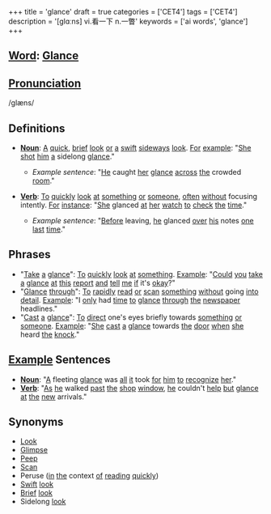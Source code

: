 +++
title = 'glance'
draft = true
categories = ['CET4']
tags = ['CET4']
description = '[glɑːns] vi.看一下 n.一瞥'
keywords = ['ai words', 'glance']
+++

## [Word](/en/post/word/): [Glance](/en/post/glance/)

## [Pronunciation](/en/post/pronunciation/)
/ɡlæns/

## Definitions
- **[Noun](/en/post/noun/)**: [A](/en/post/a/) [quick](/en/post/quick/), [brief](/en/post/brief/) [look](/en/post/look/) [or](/en/post/or/) [a](/en/post/a/) [swift](/en/post/swift/) [sideways](/en/post/sideways/) [look](/en/post/look/). [For](/en/post/for/) [example](/en/post/example/): "[She](/en/post/she/) [shot](/en/post/shot/) [him](/en/post/him/) [a](/en/post/a/) sidelong [glance](/en/post/glance/)."
  - _Example sentence_: "[He](/en/post/he/) caught [her](/en/post/her/) [glance](/en/post/glance/) [across](/en/post/across/) [the](/en/post/the/) crowded [room](/en/post/room/)."
  
- **[Verb](/en/post/verb/)**: [To](/en/post/to/) [quickly](/en/post/quickly/) [look](/en/post/look/) [at](/en/post/at/) [something](/en/post/something/) [or](/en/post/or/) [someone](/en/post/someone/), [often](/en/post/often/) [without](/en/post/without/) focusing intently. [For](/en/post/for/) [instance](/en/post/instance/): "[She](/en/post/she/) glanced [at](/en/post/at/) [her](/en/post/her/) [watch](/en/post/watch/) [to](/en/post/to/) [check](/en/post/check/) [the](/en/post/the/) [time](/en/post/time/)."
  - _Example sentence_: "[Before](/en/post/before/) leaving, [he](/en/post/he/) glanced [over](/en/post/over/) [his](/en/post/his/) notes [one](/en/post/one/) [last](/en/post/last/) [time](/en/post/time/)."

## Phrases
- "[Take](/en/post/take/) [a](/en/post/a/) [glance](/en/post/glance/)": [To](/en/post/to/) [quickly](/en/post/quickly/) [look](/en/post/look/) [at](/en/post/at/) [something](/en/post/something/). [Example](/en/post/example/): "[Could](/en/post/could/) [you](/en/post/you/) [take](/en/post/take/) [a](/en/post/a/) [glance](/en/post/glance/) [at](/en/post/at/) [this](/en/post/this/) [report](/en/post/report/) [and](/en/post/and/) [tell](/en/post/tell/) [me](/en/post/me/) [if](/en/post/if/) it's [okay](/en/post/okay/)?"
- "[Glance](/en/post/glance/) [through](/en/post/through/)": [To](/en/post/to/) [rapidly](/en/post/rapidly/) [read](/en/post/read/) [or](/en/post/or/) [scan](/en/post/scan/) [something](/en/post/something/) [without](/en/post/without/) going [into](/en/post/into/) [detail](/en/post/detail/). [Example](/en/post/example/): "I [only](/en/post/only/) had [time](/en/post/time/) [to](/en/post/to/) [glance](/en/post/glance/) [through](/en/post/through/) [the](/en/post/the/) [newspaper](/en/post/newspaper/) headlines."
- "[Cast](/en/post/cast/) [a](/en/post/a/) [glance](/en/post/glance/)": [To](/en/post/to/) [direct](/en/post/direct/) one's eyes briefly towards [something](/en/post/something/) [or](/en/post/or/) [someone](/en/post/someone/). [Example](/en/post/example/): "[She](/en/post/she/) [cast](/en/post/cast/) [a](/en/post/a/) [glance](/en/post/glance/) towards [the](/en/post/the/) [door](/en/post/door/) [when](/en/post/when/) [she](/en/post/she/) heard [the](/en/post/the/) [knock](/en/post/knock/)."

## [Example](/en/post/example/) Sentences
- **[Noun](/en/post/noun/)**: "[A](/en/post/a/) fleeting [glance](/en/post/glance/) was [all](/en/post/all/) [it](/en/post/it/) took [for](/en/post/for/) [him](/en/post/him/) [to](/en/post/to/) [recognize](/en/post/recognize/) [her](/en/post/her/)."
- **[Verb](/en/post/verb/)**: "[As](/en/post/as/) [he](/en/post/he/) walked [past](/en/post/past/) [the](/en/post/the/) [shop](/en/post/shop/) [window](/en/post/window/), [he](/en/post/he/) couldn't [help](/en/post/help/) [but](/en/post/but/) [glance](/en/post/glance/) [at](/en/post/at/) [the](/en/post/the/) [new](/en/post/new/) arrivals."

## Synonyms
- [Look](/en/post/look/)
- [Glimpse](/en/post/glimpse/)
- [Peep](/en/post/peep/)
- [Scan](/en/post/scan/)
- Peruse ([in](/en/post/in/) [the](/en/post/the/) context [of](/en/post/of/) [reading](/en/post/reading/) [quickly](/en/post/quickly/))
- [Swift](/en/post/swift/) [look](/en/post/look/)
- [Brief](/en/post/brief/) [look](/en/post/look/)
- Sidelong [look](/en/post/look/)
